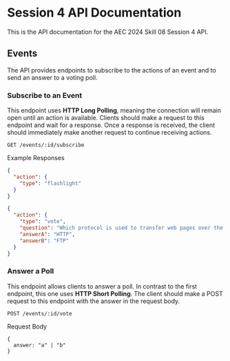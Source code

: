 # Session 4 API Documentation

This is the API documentation for the AEC 2024 Skill 08 Session 4 API.

## Events

The API provides endpoints to subscribe to the actions of an event and to send an answer to a voting poll.

### Subscribe to an Event

This endpoint uses **HTTP Long Polling**, meaning the connection will remain open until an action is available. Clients should make a request to this endpoint and wait for a response. Once a response is received, the client should immediately make another request to continue receiving actions.

```
GET /events/:id/subscribe
```

Example Responses

```json
{
  "action": {
    "type": "flashlight"
  }
}
```

```json
{
  "action": {
    "type": "vote",
    "question": "Which protocol is used to transfer web pages over the internet?",
    "answerA": "HTTP",
    "answerB": "FTP"
  }
}
```

### Answer a Poll

This endpoint allows clients to answer a poll. In contrast to the first endpoint, this one uses **HTTP Short Polling**. The client should make a POST request to this endpoint with the answer in the request body.

```
POST /events/:id/vote
```

Request Body

```
{
  answer: "a" | "b"
}
```

